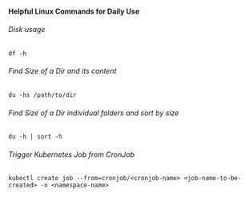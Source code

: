 #### Helpful Linux Commands for Daily Use

###### Disk usage
```
df -h
```

###### Find Size of a Dir and its content
```
du -hs /path/to/dir
```

###### Find Size of a Dir individual folders and sort by size
```
du -h | sort -h
```

###### Trigger Kubernetes Job from CronJob
```
kubectl create job --from=cronjob/<cronjob-name> <job-name-to-be-created> -n <namespace-name>
```
